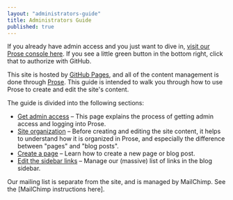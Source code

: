 ```yaml
---
layout: "administrators-guide"
title: Administrators Guide
published: true
---
```


If you already have admin access and you just want to dive in, [visit our Prose console here](http://prose.io/#vachoa/villageatalumcreek.org). If you see a little green button in the bottom right, click that to authorize with GitHub.

This site is hosted by [GitHub Pages](https://pages.github.com), and all of the content management is done through [Prose](http://prose.io). This guide is intended to walk you through how to use Prose to create and edit the site's content.

The guide is divided into the following sections:

- [Get admin access](/pages/administrators-guide/2014-07-19-get-admin-access.html) – This page explains the process of getting admin access and logging into Prose.
- [Site organization](/pages/administrators-guide/2014-07-19-site-organization.html) – Before creating and editing the site content, it helps to understand how it is organized in Prose, and especially the difference between "pages" and "blog posts".
- [Create a page](/pages/administrators-guide/2014-07-19-create-a-page.html) – Learn how to create a new page or blog post.
- [Edit the sidebar links](/pages/administrators-guide/2014-07-19-add-a-sidebar-link.html) – Manage our (massive) list of links in the blog sidebar.

Our mailing list is separate from the site, and is managed by MailChimp. See the [MailChimp instructions here].

[mailchimp]: /pages/administrators-guide/mailchimp-guide.html

